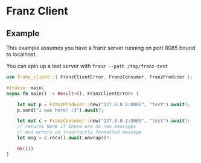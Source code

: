 # Franz Client

## Example

This example assumes you have a franz server running on port 8085 bound to localhost.

You can spin up a test server with ```franz --path /tmp/franz-test```

```rust
use franz_client::{ FranzClientError, FranzConsumer, FranzProducer };

#[tokio::main]
async fn main() -> Result<(), FranzClientError> {

    let mut p = FranzProducer::new("127.0.0.1:8085", "test").await?;
    p.send("i was here! :3").await?;

    let mut c = FranzConsumer::new("127.0.0.1:8085", "test").await?;
    // returns None if there are no new messages
    // and errors on incorrectly formatted message
    let msg = c.recv().await.unwrap()?;

    Ok(())
}
```
